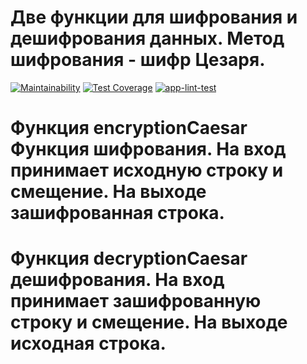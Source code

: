 # Две функции для шифрования и дешифрования данных. Метод шифрования - шифр Цезаря.
[![Maintainability](https://api.codeclimate.com/v1/badges/c6f1b1c044291911a66b/maintainability)](https://codeclimate.com/github/Chudilo4/app_caesar_cipher/maintainability)
[![Test Coverage](https://api.codeclimate.com/v1/badges/c6f1b1c044291911a66b/test_coverage)](https://codeclimate.com/github/Chudilo4/app_caesar_cipher/test_coverage)
[![app-lint-test](https://github.com/Chudilo4/app_caesar_cipher/actions/workflows/app-lint-test.yml/badge.svg)](https://github.com/Chudilo4/app_caesar_cipher/actions/workflows/app-lint-test.yml)
# Функция encryptionCaesar Функция шифрования. На вход принимает исходную строку и смещение. На выходе зашифрованная строка.
# Функция decryptionCaesar дешифрования. На вход принимает зашифрованную строку и смещение. На выходе исходная строка.